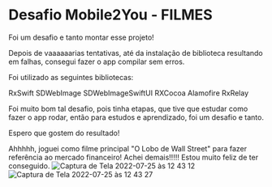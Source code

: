 # Desafio Mobile2You - FILMES

Foi um desafio e tanto montar esse projeto! 

Depois de vaaaaaarias tentativas, até da instalação de biblioteca resultando em falhas, consegui fazer o app compilar sem erros. 

Foi utilizado as seguintes bibliotecas: 

RxSwift 
SDWebImage
SDWebImageSwiftUI
RXCocoa
Alamofire
RxRelay 

Foi muito bom tal desafio, pois tinha etapas, que tive que estudar como fazer o app rodar, então para estudos e aprendizado, foi um desafio e tanto. 

Espero que gostem do resultado! 

Ahhhhh, joguei como filme principal "O Lobo de Wall Street" para fazer referência ao mercado financeiro! 
Achei demais!!!!! Estou muito feliz de ter conseguido.
![Captura de Tela 2022-07-25 às 12 43 12](https://user-images.githubusercontent.com/108060592/180819431-182d76f3-da90-4f5f-819e-bddaf8ab8dd9.png)
![Captura de Tela 2022-07-25 às 12 43 27](https://user-images.githubusercontent.com/108060592/180819486-579f6f61-a3a4-4ca0-b529-59ae106554e3.png)

